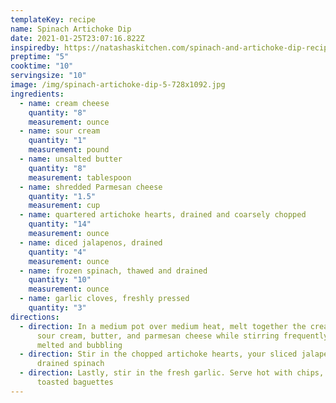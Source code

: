 ```yaml
---
templateKey: recipe
name: Spinach Artichoke Dip
date: 2021-01-25T23:07:16.822Z
inspiredby: https://natashaskitchen.com/spinach-and-artichoke-dip-recipe/
preptime: "5"
cooktime: "10"
servingsize: "10"
image: /img/spinach-artichoke-dip-5-728x1092.jpg
ingredients:
  - name: cream cheese
    quantity: "8"
    measurement: ounce
  - name: sour cream
    quantity: "1"
    measurement: pound
  - name: unsalted butter
    quantity: "8"
    measurement: tablespoon
  - name: shredded Parmesan cheese
    quantity: "1.5"
    measurement: cup
  - name: quartered artichoke hearts, drained and coarsely chopped
    quantity: "14"
    measurement: ounce
  - name: diced jalapenos, drained
    quantity: "4"
    measurement: ounce
  - name: frozen spinach, thawed and drained
    quantity: "10"
    measurement: ounce
  - name: garlic cloves, freshly pressed
    quantity: "3"
directions:
  - direction: In a medium pot over medium heat, melt together the cream cheese,
      sour cream, butter, and parmesan cheese while stirring frequently until
      melted and bubbling
  - direction: Stir in the chopped artichoke hearts, your sliced jalapenos, and
      drained spinach
  - direction: Lastly, stir in the fresh garlic. Serve hot with chips, crackers, or
      toasted baguettes
---
```

